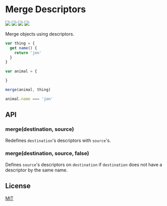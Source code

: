 # Merge Descriptors

[![](https://img.shields.io/npm/v/merge-descriptors.svg)](https://npmjs.org/package/merge-descriptors) [![](https://img.shields.io/npm/dm/merge-descriptors.svg)](https://npmjs.org/package/merge-descriptors) [![](https://img.shields.io/travis/component/merge-descriptors/master.svg)](https://travis-ci.org/component/merge-descriptors) [![](https://img.shields.io/coveralls/component/merge-descriptors/master.svg)](https://coveralls.io/r/component/merge-descriptors?branch=master)

Merge objects using descriptors.

```javascript
var thing = {
  get name() {
    return 'jon'
  }
}

var animal = {

}

merge(animal, thing)

animal.name === 'jon'
```

## API

### merge\(destination, source\)

Redefines `destination`'s descriptors with `source`'s.

### merge\(destination, source, false\)

Defines `source`'s descriptors on `destination` if `destination` does not have a descriptor by the same name.

## License

[MIT](https://github.com/ericliang12345/my-study/tree/61bcf23525950856ab2027fa9d23e30c458d927a/NodeJs_Express_hello/node_modules/express/node_modules/merge-descriptors/LICENSE/README.md)

